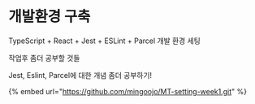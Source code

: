 # 개발환경 구축

TypeScript + React + Jest + ESLint + Parcel 개발 환경 세팅



작업후 좀더 공부할 것들

&#x20;Jest, Eslint, Parcel에 대한 개념 좀더 공부하기!



{% embed url="https://github.com/mingoojo/MT-setting-week1.git" %}
